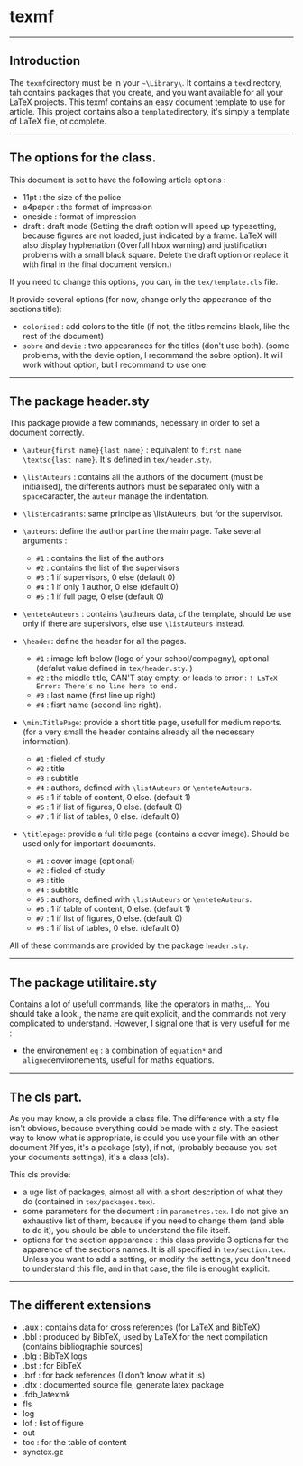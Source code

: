 # texmf
***

## Introduction

The ```texmf```directory must be in your ```~\Library\```. It contains a ```tex```directory, tah contains packages that you create, and you want available for all your LaTeX projects. This texmf contains an easy document template to use for article. This project contains also a ```template```directory, it's simply a template of LaTeX file, ot complete.
***
## The options for the class.
This document is set to have the following article options : 
* 11pt : the size of the police
* a4paper : the format of impression
* oneside : format of impression
* draft : draft mode (Setting the draft option will speed up typesetting, because figures are not loaded, just indicated by a frame. LaTeX will also display hyphenation (Overfull hbox warning) and justification problems with a small black square. Delete the draft option or replace it with final in the final document version.)

If you need to change this options, you can, in the ```tex/template.cls``` file.

It provide several options (for now, change only the appearance of the sections title):
* ```colorised``` : add colors to the title (if not, the titles remains black, like the rest of the document)
* ```sobre``` and ```devie``` : two appearances for the titles (don't use both). (some problems, with the devie option, I recommand the sobre option). It will work without option, but I recommand to use one.

***
## The package header.sty
This package provide a few commands, necessary in order to set a document correctly. 
* ```\auteur{first name}{last name}``` : equivalent to ```first name \textsc{last name}```. It's defined in ```tex/header.sty```. 
* ```\listAuteurs``` : contains all the authors of the document (must be initialised), the differents authors must be separated only with a ```space```caracter, the ```auteur``` manage the indentation.
* ```\listEncadrants```: same principe as \listAuteurs, but for the supervisor.
* ```\auteurs```: define the author part ine the main page. Take several arguments : 
  * ```#1``` : contains the list of the authors
  * ```#2``` : contains the list of the supervisors
  * ```#3``` : 1 if supervisors, 0 else (default 0)
  * ```#4``` : 1 if only 1 author, 0 else (default 0)
  * ```#5``` : 1 if full page, 0 else (default 0)
* ```\enteteAuteurs``` : contains \autheurs data, cf the template, should be use only if there are supersivors, else use ```\listAuteurs``` instead.
* ```\header```: define the header for all the pages.
  * ```#1``` : image left below (logo of your school/compagny), optional (defalut value defined in ```tex/header.sty```. )
  * ```#2``` : the middle title, CAN'T stay empty, or leads to error : ```! LaTeX Error: There's no line here to end.```
  * ```#3``` : last name (first line up right)
  * ```#4``` : fisrt name (second line right).

* ```\miniTitlePage```: provide a short title page, usefull for medium reports. (for a very small the header contains already all the necessary information).
  * ```#1``` : fieled of study
  * ```#2``` : title
  * ```#3``` : subtitle 
  * ```#4``` : authors, defined with  ```\listAuteurs``` or ```\enteteAuteurs```.
  * ```#5``` : 1 if table of content, 0 else. (default 1)
  * ```#6``` : 1 if list of figures, 0 else. (default 0)
  * ```#7``` : 1 if list of tables, 0 else. (default 0)

* ```\titlepage```: provide a full title page (contains a cover image). Should be used only for important documents.
  * ```#1``` : cover image (optional)
  * ```#2``` : fieled of study
  * ```#3``` : title
  * ```#4``` : subtitle 
  * ```#5``` : authors, defined with  ```\listAuteurs``` or ```\enteteAuteurs```.
  * ```#6``` : 1 if table of content, 0 else. (default 1)
  * ```#7``` : 1 if list of figures, 0 else. (default 0)
  * ```#8``` : 1 if list of tables, 0 else. (default 0)

All of these commands are provided by the package ```header.sty```.
***

## The package utilitaire.sty
Contains a lot of usefull commands, like the operators in maths,... You should take a look,, the name are quit explicit, and the commands not very complicated to understand.
However, I signal one that is very usefull for me : 
* the environement ```eq``` : a combination of ```equation*``` and ```aligned```environements, usefull for maths equations.

***
## The cls part.
As you may know, a cls provide a class file. The difference with a sty file isn't obvious, because everything could be made with a sty. The easiest way to know what is appropriate, is could you use your file with an other document ?If yes, it's a package (sty), if not, (probably because you set your documents settings), it's a class (cls).

This cls provide: 
* a uge list of packages, almost all with a short description of what they do (contained in ```tex/packages.tex```).
* some parameters for the document : in ```parametres.tex```. I do not give an exhaustive list of them, because if you need to change them (and able to do it), you should be able to understand the file itself.
* options for the section appearence : this class provide 3 options for the apparence of the sections names. It is all specified in ```tex/section.tex```. Unless you want to add a setting, or modify the settings, you don't need to understand this file, and in that case, the file is enought explicit.
  
***
## The different extensions
* .aux : contains data for cross references (for LaTeX and BibTeX)
* .bbl : produced by BibTeX, used by LaTeX for the next compilation (contains bibliographie sources)
* .blg : BibTeX logs
* .bst : for BibTeX
* .brf : for back references (I don't know what it is)
* .dtx : documented source file, generate latex package
* .fdb_latexmk
* fls
* log
* lof : list of figure
* out 
* toc : for the table of content
* synctex.gz